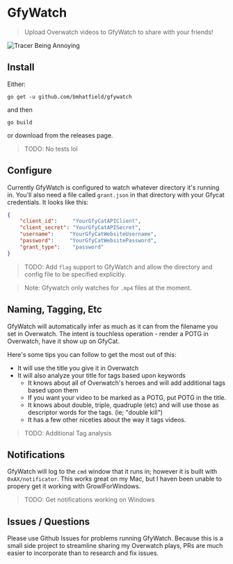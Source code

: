 # GfyWatch
> Upload Overwatch videos to GfyWatch to share with your friends!

![Tracer Being Annoying](https://gfycat.com/SociableSlowGrunion)

## Install

Either:

`go get -u github.com/bmhatfield/gfywatch`

and then

`go build`

or download from the releases page.

> TODO: No tests lol

## Configure

Currently GfyWatch is configured to watch whatever directory it's running in. You'll also need a file called `grant.json` in that directory with your Gfycat credentials. It looks like this:

```json
{
    "client_id":     "YourGfyCatAPIClient",
    "client_secret": "YourGfyCatAPISecret",
    "username":     "YourGfyCatWebsiteUsername",
    "password":     "YourGfyCatWebsitePassword",
    "grant_type":    "password"
}
```

> TODO: Add `flag` support to GfyWatch and allow the directory and config file to be specified explicitly.

> Note: Gfywatch only watches for `.mp4` files at the moment.

## Naming, Tagging, Etc

GfyWatch will automatically infer as much as it can from the filename you set in Overwatch. The intent is touchless operation - render a POTG in Overwatch, have it show up on GfyCat.

Here's some tips you can follow to get the most out of this:

* It will use the title you give it in Overwatch
* It will also analyze your title for tags based upon keywords
  * It knows about all of Overwatch's heroes and will add additional tags based upon them
  * If you want your video to be marked as a POTG, put POTG in the title.
  * It knows about double, triple, quadruple (etc) and will use those as descriptor words for the tags. (ie; "double kill")
  * It has a few other niceties about the way it tags videos.

> TODO: Additional Tag analysis


## Notifications

GfyWatch will log to the `cmd` window that it runs in; however it is built with `0xAX/notificator`. This works great on my Mac, but I haven been unable to propery get it working with GrowlForWindows.

> TODO: Get notifications working on Windows

## Issues / Questions

Please use Github Issues for problems running GfyWatch. Because this is a small side project to streamline sharing my Overwatch plays, PRs are much easier to incorporate than to research and fix issues.